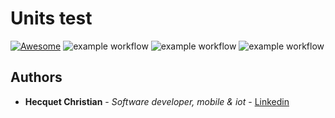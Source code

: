 # Units test

[![Awesome](https://cdn.rawgit.com/sindresorhus/awesome/d7305f38d29fed78fa85652e3a63e154dd8e8829/media/badge.svg)](https://www.youtube.com/watch?v=dQw4w9WgXcQ)
![example workflow](https://github.com/Kryss13/Units-test/actions/workflows/nodeci.yml/badge.svg)
![example workflow](https://github.com/Kryss13/Units-test/actions/workflows/cypress.yml/badge.svg)
![example workflow](https://github.com/Kryss13/Units-test/actions/workflows/back.yml/badge.svg)

## Authors

* **Hecquet Christian** - *Software developer, mobile & iot* - [Linkedin](https://www.linkedin.com/in/christian-hecquet-978665178/)

